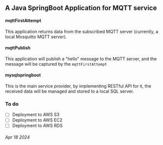 ## A Java SpringBoot Application for MQTT service
#### mqttFirstAttempt
This application returns data from the subscribed MQTT server (currently, a local Mosquitto MQTT server).
#### mqttPublish
This application will publish a "hello" message to the MQTT server, and the message will be captured by the `mqttFirstAttempt`
#### mysqlspringboot
This is the main service provider, by implementing RESTful API for it, the received data will be managed and stored to a local SQL server.
### To do
- [ ] Deployment to AWS S3
- [ ] Deployment to AWS EC2
- [ ] Deployment to AWS RDS
###### Apr 18 2024
